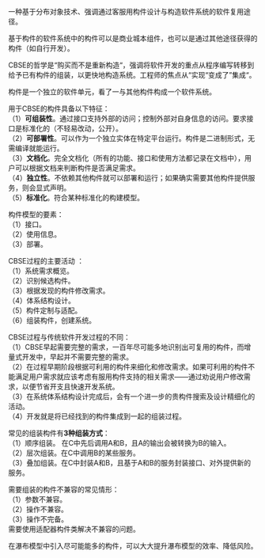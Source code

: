 一种基于分布对象技术、强调通过客服用构件设计与构造软件系统的软件复用途径。

基于构件的软件系统中的构件可以是商业城本组件，也可以是通过其他途径获得的构件（如自行开发）。

CBSE的哲学是“购买而不是重新构造“，强调将软件开发的重点从程序编写转移到给予已有构件的组装，以更快地构造系统。工程师的焦点从“实现“变成了”集成“。

构件是一个独立的软件单元，看了一与其他构件构成一个软件系统。

用于CBSE的构件具备以下特征：  
（1）**可组装性**。通过接口支持外部的访问；控制外部对自身信息的访问。要求接口是标准化的（不轻易改动，公开）。  
（2）**可部署性**。可以作为一个独立实体在特定平台运行。构件是二进制形式，无需编译就能运行。  
（3）**文档化**。完全文档化（所有的功能、接口和使用方法都记录在文档中），用户可以根据文档来判断构件是否满足需求。  
（4）**独立性**。不依赖其他构件就可以部署和运行；如果确实需要其他构件提供服务，则会显式声明。  
（5）**标准化**。符合某种标准化的构建模型。

构件模型的要素：  
（1）接口。  
（2）使用信息。  
（3）部署。

CBSE过程的主要活动  ：  
（1）系统需求概览。  
（2）识别候选构件。  
（3）根据发现的构件修改需求。  
（4）体系结构设计。  
（5）构件定制与适配。  
（6）组装构件，创建系统。  

CBSE过程与传统软件开发过程的不同：  
（1）CBSE早起需要完整的需求，一百年尽可能多地识别出可复用的构件，而增量式开发中，早起并不需要完整的需求。  
（2）在过程早期阶段根据可利用的构件来细化和修改需求。如果可利用的构件不能满足用户需求就应该考虑有服用构件支持的相关需求——通过劝说用户修改需求，以便节省开支且快速开发系统。  
（3）在系统体系结构设计完成后，会有一个进一步的贵构件搜索及设计精细化的活动。  
（4）开发就是将已经找到的构件集成到一起的组装过程。  

常见的组装构件有**3种组装方式**：  
（1）顺序组装。 在C中先后调用A和B，且A的输出会被转换为B的输入。   
（2）层次组装。在C中调用B的某些服务。    
（3）叠加组装。在C中封装A和B，且基于A和B的服务封装接口、对外提供新的服务。  

需要组装的构件不兼容的常见情形：  
（1）参数不兼容。  
（2）操作不兼容。  
（3）操作不完备。  
需要使用适配器构件类解决不兼容的问题。


在瀑布模型中引入尽可能能多的构件，可以大大提升瀑布模型的效率、降低风险。

